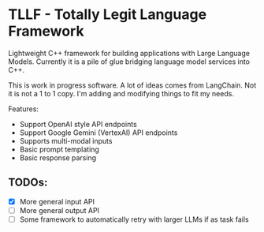 # TLLF - Totally Legit Language Framework

Lightweight C++ framework for building applications with Large Language Models. Currently it is a pile of glue bridging language model services into C++.

This is work in progress software. A lot of ideas comes from LangChain. Not it is not a 1 to 1 copy. I'm adding and modifying things to fit my needs.

Features:

* Support OpenAI style API endpoints
* Support Google Gemini (VertexAI) API endpoints
* Supports multi-modal inputs
* Basic prompt templating
* Basic response parsing

## TODOs:

- [x] More general input API
- [ ] More general output API
- [ ] Some framework to automatically retry with larger LLMs if as task fails